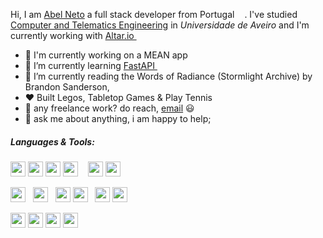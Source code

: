 Hi, I am [Abel Neto](https://www.linkedin.com/in/abelfernandesneto/) a full stack developer from Portugal <img height="12" src="https://flagicons.lipis.dev/flags/4x3/pt.svg">. I've studied [Computer and Telematics Engineering](https://www.ua.pt/en/curso/23) in *Universidade de Aveiro* and I'm currently working with [Altar.io <img height="13" src="https://emoji.slack-edge.com/T5KCR4CPL/altar/8713023f313e553b.png">](https://altar.io/)

- :running: I'm currently working on a MEAN app
- 🌱 I’m currently learning <a href="https://fastapi.tiangolo.com/" target="_blank">FastAPI <img height="12" src="https://fastapi.tiangolo.com/img/favicon.png"></a>
- :book: I’m currently reading the Words of Radiance (Stormlight Archive) by Brandon Sanderson,
- :hearts: Built Legos, Tabletop Games & Play Tennis
- 💼 any freelance work? do reach, [email](mailto:neto.abel@gmail.com) :smiley: 
- 💬 ask me about anything, i am happy to help;

##### *Languages & Tools:*  
[<img height="24" src="https://upload.wikimedia.org/wikipedia/commons/9/99/Unofficial_JavaScript_logo_2.svg"/>](https://pt.wikipedia.org/wiki/JavaScript)
[<img height="24" src="https://www.typescriptlang.org/favicon-32x32.png?v=8944a05a8b601855de116c8a56d3b3ae"/>](https://www.typescriptlang.org/)
[<img height="24" src="https://www.python.org/static/favicon.ico"/>](https://www.python.org/)
[<img height="24" src="https://dart.dev/assets/shared/dart/icon/64.png">](https://dart.dev)
&nbsp;&nbsp;&nbsp;[<img height="24" src="https://www.mongodb.com/assets/images/global/favicon.ico">](https://www.mongodb.com/)
[<img height="24" src="https://www.postgresql.org/favicon.ico">](https://www.postgresql.org/)

[<img height="24" src="https://nodejs.org/static/images/favicons/favicon.png">](https://nodejs.org/en) 
&nbsp;&nbsp;[<img height="24" src="https://storage.googleapis.com/cms-storage-bucket/4fd0db61df0567c0f352.png">](https://flutter.dev/)
&nbsp;&nbsp;[<img height="24" src="https://react.dev/favicon.ico">](https://react.dev/) 
[<img height="24" src="https://angular.io/assets/images/favicons/favicon.ico">](https://angular.io/)
&nbsp;&nbsp;[<img height="24" src="https://expressjs.com/images/favicon.png">](https://expressjs.com/)
[<img height="24" src="https://fastapi.tiangolo.com/img/favicon.png">](https://fastapi.tiangolo.com/)

[<img height="24" src="https://code.visualstudio.com/favicon.ico">](https://code.visualstudio.com/)
[<img height="24" src="https://upload.wikimedia.org/wikipedia/commons/archive/1/1d/20200803065359%21PyCharm_Icon.svg">](https://www.jetbrains.com/pycharm/)
[<img height="24" src="https://git-scm.com/favicon.ico">](https://git-scm.com/)
[<img height="24" src="https://www.postman.com/_ar-assets/images/favicon-1-32.png">](https://www.postman.com/)





